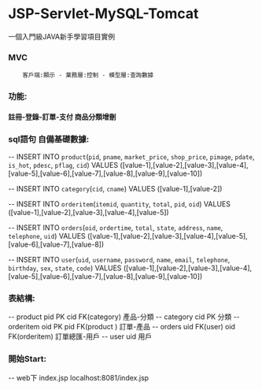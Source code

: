 # JSP-Servlet-MySQL-Tomcat

一個入門級JAVA新手學習項目實例   

### MVC

        客戶端:顯示 - 業務層:控制 - 模型層:查詢數據

### 功能:  
   #### 註冊-登錄-訂單-支付   商品分類增刪

### sql語句 自備基礎數據:
  -- INSERT INTO `product`(`pid`, `pname`, `market_price`, `shop_price`, `pimage`, `pdate`, `is_hot`, `pdesc`, `pflag`, `cid`) VALUES ([value-1],[value-2],[value-3],[value-4],[value-5],[value-6],[value-7],[value-8],[value-9],[value-10])

-- INSERT INTO `category`(`cid`, `cname`) VALUES ([value-1],[value-2])

-- INSERT INTO `orderitem`(`itemid`, `quantity`, `total`, `pid`, `oid`) VALUES ([value-1],[value-2],[value-3],[value-4],[value-5])  

-- INSERT INTO `orders`(`oid`, `ordertime`, `total`, `state`, `address`, `name`, `telephone`, `uid`) VALUES ([value-1],[value-2],[value-3],[value-4],[value-5],[value-6],[value-7],[value-8])

-- INSERT INTO `user`(`uid`, `username`, `password`, `name`, `email`, `telephone`, `birthday`, `sex`, `state`, `code`) VALUES ([value-1],[value-2],[value-3],[value-4],[value-5],[value-6],[value-7],[value-8],[value-9],[value-10])

### 表結構:  

-- product pid PK  cid FK(category)   產品-分類
-- category cid PK   分類
-- orderitem  oid PK  pid FK(product )   訂單-產品
-- orders   uid FK(user)  oid FK(orderitem)    訂單總匯-用戶
-- user uid  用戶

### 開始Start: 
-- web下   index.jsp   localhost:8081/index.jsp
